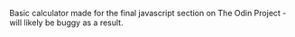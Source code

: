 Basic calculator made for the final javascript section on The Odin Project - will likely be buggy as a result.